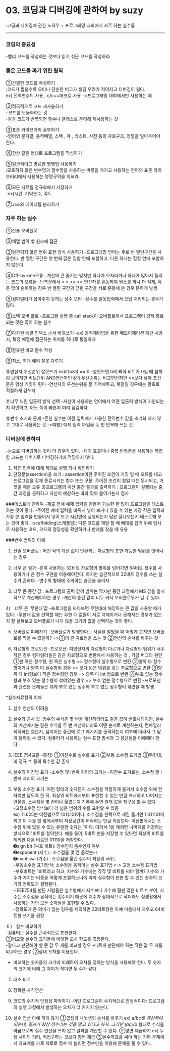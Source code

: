 # 03. 코딩과 디버깅에 관하여 by suzy  
:코딩과 디버깅에 관한 노하우 + 프로그래밍 대회에서 자주 하는 실수들   

-----
### 코딩의 중요성  
-빨리 코드를 작성하는 것보다 읽기 쉬운 코드를 작성하라   

### 좋은 코드를 짜기 위한 원칙  
➀간결한 코드를 작성하기  
:코드가 짧을수록 오타나 단순한 버그가 생길 우려가 적어지고 디버깅이 쉽다.  
ex) 전역변수의 사용 , c/c++매크로 사용 ->프로그래밍 대회에서만 사용하는 예  
    
➁적극적으로 코드 재사용하기  
: 코드를 모듈화하는 것   
-같은 코드가 반복되면 함수나 클래스로 분리해 재사용하는 것   
    
➂표준 라이브러리 공부하기   
-언어의 문자열, 동적배열, 스택 , 큐 , 리스트, 사전 등의 자료구조, 정렬을 알아두어야 한다.   
    
➃항상 같은 형태로 프로그램을 작성하기  

➄일관적이고 명료한 명명법 사용하기  
:모호하지 않은 변수명과 함수명을 사용하는 버릇을 가지고 사용하는 언어의 표준 라이브러리에서 사용하는 명명규약을 익혀라.

➅모든 자료를 정규화해서 저장하기  
-ex)시간, 기약분수, 각도

➆코드와 데이터를 분리하기  

### 자주 하는 실수  
➀산술 오버플로
  
➁배열 범위 밖 원소에 접근 
  
➂일관되지 않은 범위 표현 방식 사용하기
-프로그래밍 언어는 주로 반 열린구간을 사용한다. 반 열린 구간은 첫 번째 값은 집합 안에 포함하고, 다른 하나는 집합 안에 포함하지 않는다.
  
➃Off-by-one오류
: 계산의 큰 줄기는 맞지만 하나가 모자라거나 하나가 많아서 틀리는 코드의 오류들 
-반복문에서  < > <= >= 연산자를 혼동하여 원소를 하나 더 적게, 혹은 많이 순회하는 경우 반 열린 구간과 닫힌 구간을 서로 혼용해 쓴 경우 흔하게 발생
  
➄컴파일러가 잡아주지 못하는 상수 오타
-상수를 잘못입력해서 오답 처리되는 경우가 많다.
  
➅스택 오버 플로
-프로그램 실행 중 call stack이 오버플로해서 프로그램이 강제 종료되는 것은 많이 하는 실수
  
➆다차원 배열 인덱스 순서 바꿔쓰기
-ex) 동적계획법을 위한 메모이제이션 패턴 사용시, 특정 배열에 접근하는 위치를 하나로 통일하자 
  
➇잘못된 비교 함수 작성
  
➈최소, 최대 예외 잘못 다루기
  
➉연산자 우선순위 잘못쓰기
ex)if(b&1) == 0 
-얼핏보면 b의 푀하 비트가 0일 때 참처럼 보이지만 비트단위 AND연산자인 &의 우선순위는 비교연산자인 ==보다 낮아 조건문은 항상 거짓이 된다
-연산자의 우선순위를 잘 기억해두고, 헷갈릴 경우에는 괄호로 적절하게 감ᄊᆞ자
  
⑪너무 느린 입출력 방식 선택 
-자신이 사용하는 언어에서 어떤 입출력 방식이 지원되는지 확인하고, 어느 쪽이  빠른지 미리 점검하자.
  
⑫변수 초기화 문제
-흔한 실수는 이전 입력에서 사용한 전역변수 값을 초기화 하지 않고 그대로 사용하는 것 ->예방) 예제 입력 파일을 두 번 반복해 쓰는 것 
  
### 디버깅에 관하여
-눈으로 디버깅하는 것이 더  경우가 있다.
-재귀 호출이나 중복 반복문을 사용하는 복잡한 코드는 디버거로 디버깅하기에 적당하지 않다.
1) 작은 입력에 대해 제대로 실행 되나 확인하기 
2) 단정문(assertion)을 쓰기 : assertion이란 주어진 조건이 거짓 일 때 오류를 내고 프로그램을 강제 종료시키는 함수 또는 구문. 주어진 조건이 참일 때는 무시되고, 거짓일 때만 오류
3)프로그램의 계산 중간 결과를 출력하기 : 프로그램이 실행되는 중간 과정을 출력하고 자신이 예상하는 바와 맞아 들어가는지 검사
  
###테스트에 관하여 
-제출 전에 예제 입력을 만들어 가능한 한 많이 프로그램을 테스트하는 것이 좋다. 
-주어진 예제 입력을 바꿔서 넣어 보거나 있을 수 있는 가장 작은 입력과 가장 큰 입력을 만들어서 넣어 보고 시간안에 실행되는지 답은 잘나오는지 테스트해 보는 것이 좋다. 
-scaffolding(스캐폴딩): 다른 코드를 개발 할 때 뼈대를 잡기 위해 임시로 사용하는 코드, 코드의 정당성을 확인하거나 반례를 찾을 때 유용 
  
###변수 범위의 이해
1) 산술 오버플로
: 어떤 식의 계산 값이 반환되는 자료형의 표현 가능한 범위를 벗어나는 경우
   
2) 너무 큰 결과
-흔히 사용하는 32비트 자료형의 범위를 넘어가면 64비트 정수를 사용하거나 큰 정수 구현을 이용해야한다. 하지만 습관적으로 32비트 정수를 쓰는 실수가 흔하다.
-변수의 형태에 주의하는 습관을 들이자
  
3) 너무 큰 중간 값
: 프로그램의 출력 값이 범위는 작지만 중간 과정에서 MS 값을 일시적으로 계산해야하는 경우 
-계산의 중간 값이 너무 커서 오버플로욲가 날 수 있다.
  
4)　너무 큰 ‘무한대’값
-프로그램을 짜다보면 무한대에 해당하는 큰 값을 사용할 때가 있다. 
-무한대 값을 선택할 때는 무한 대 값들이 서로 더해지거나 곱해지는 경우가 없는 지 잘 살펴보고 오버플로가 나지 않을 크기의 값을 선택하는 것이 좋다. 
  
5) 오버플로 피해가기
-오버플로가 발생한다는 사실을 알았을 때 어떻게 고치면 오버플로를 막을 수 있을까? 
 =>➀더 큰 자료형을 쓰는 것 ➁연산의 순서를 바꾸는 것 
  
6) 자료형의 프로모션 
-프로모션: 피연산자의 자료형이 다르거나 자료형의 범위가 너무 작은 경우 컴파일러들은 같은 자료형으로 변환해서 사용하는 것 , 가끔 버그의 원인 
➀한 쪽은 정수형, 한 쪽은 실수형 => 정수형이 실수형으로 변환
➁양쪽 다 정수형이거나 양쪽 다 실수형일 경우 => 보다 넓은 범위를 갖는 자료형으로 변환
➂양쪽 다 int형보다 작은 정수형인 경우 => 양쪽 다 int 형으로 변환
➃부호 없는 정수형과 부호 있는 정수형이 섞여있는 경우 => 부호 없는 정수형으로 변환
-프로모션과 관련한 문제들은 대게 부호 있는 정수와 부호 없는 정수형이 섞였을 때 발생 
  
*실수자료형의 이해
1) 실수 연산의 어려움
  
2) 실수와 근사 값
:정수의 수식은 몇 번을 계산하더라도 같은 값이 반호나되지만, 실수의 계산에서는 같은 수식을 두 번 계산하더라도 어떤 순서로 계산하는지, 컴파일러 최적화는 켰는지, 심지어는 중간에 로그 메시지를 출력하는지 여부에 따라서 그 답이 달라질 수 있다. 컴퓨터가 사용하는 실수 표현 방식과 그 장단점을 이해해야 한다. 
  
3) IEEE 754표준
-특징)
➀이진수로 실수를 표기
➁부동 소수점 표기법 
➂무한대, 비 정규 수 등의 특수한 값 존재 
  
4) 실수의 이진법 표기
-소수점 및 I번째 자리의 크기는 
-이진수 표기로는, 소수점 밑 I번째 자리의 크기는 
  
5) 부동 소수점 표기
:어떤 형태의 숫자든지 소수점을 적절하게 옮겨서 소수점 위에 한 자리만 남도록 한 뒤, 최상위 비트에서부터 표현할 수 있는 만큼 표시하고 나머지는 반올림, 소수점을 몇 칸이나 옮겼는지 기록해 두면 원래 값을 재구성 할 수 있다.   
-고정소수점 방식보다 더 넓은 범위의 수를 표현할 수 있음   
ex) 11.625는 이진법으로 1011.101이다. 소수점을 왼쪽으로 세칸 옮기면 1.011101이 되고 이 수를 맨 앞에서부터 저장공간이 허락하는 만큼 저장한다. 
 이진법에서는 소수점 위에 있을 수 있는 유일한 숫자는 1이다. 따라서 1을 제외한 나머지를 저장하는 방식으로 1비트를 절약한다. 예를 들어, 5비트 만을 저장할 수 있다면 최상위 비트를 제외한 다음 비트인 01110을 저장한다.  
➊sign bit (부호 비트): 양수인지 음수인지 여부  
➋exponent (지수) : 소수점을 몇 칸 옮겼는가   
➌mantissa (가수) : 소수점을 옮긴 실수의 최상위 x비트   
-부동소수점 표기방식: 소수점을 움직이는 실수 표기법 <-> 고정 소수점 표기법   
-부호비트는 1비트라고 하고, 지수와 가수에는 각각 몇 비트를 써야 할까? 지수와 가수가 가지는 비중을 어떻게 조절하느냐에 따라 실수형이 표현 할 수 있는 숫자의 크기와 정확도가 결정된다.   
-IEEE754를 만든 사람들은 실수형에서 지수보다 가수에 훨씬 많은 비트수 부여, 지수는 소수점을 움직이는 횟수이기 때문에 지수가 상대적으로 작더라도 실생활에서 사용하는 거의 모든 숫자들을 표현할 수 있다.   
-정확도에 큰 의미가 없는 경우를 제외하면 32비트형은 아예 마음에서 지우고 64비트형 쓰기를 권장   

  
６） 실수 비교하기  
-컴퓨터는 실수를 근사적으로 표현한다.  
 ➀비교할 실수의 크기들에 비례한 오차 한도를 측정한다.  
 -같다고 판단해야 할 큰 값 두 개를 비교할 경우
 -다르게 판단해야 하는 작은 값 두 개를 비교하는 경우  ➁상대 오차를 이용한다.
- 비교하는 숫자들의 크기에 비례하여 오차를 정하는 방식을 사용해야 한다. 두 숫자의 크기에 비해 그 차이가 작다면 두 수가 같다. 
    
7) 대소 비교
    
8) 정확한 사칙연산
    
9) 코드의 수치적 안정성 파악하기 
-어떤 프로그램이 수치적으로 안정적이다: 프로그램의 실행 과정에서 발생하는 오차가 더 커지지 않는다. 
    
10) 실수 연산 아예 하지 않기
 ➀곱셈과 나눗셈의 순서를 바꾸기 
  ex) a/b*c를 계산해야되는데, 결과가 항상 정수라는 것을 알고 있다고 하자. 그러면 (a*c)/b 형태로 수식을 바꿈으로써 실수 연산을 쓰지 않고 결과를 계산할 수 있다. 
➁양변 제곱하기 
ex) 두 점 사이의 거리, 직접구하는 것보다 양변 제곱
➂실수좌표를 써야 하는 기하 문제에서 좌표계를 가로 세로로 정수 배 늘리면 정수만을 이용해 문제를 풀 수 있다. 

